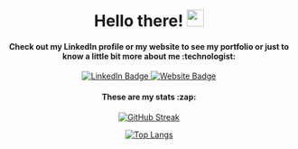 
<div id="header" align="center">

  <h1>
    Hello there!
    <img src="https://media.giphy.com/media/hvRJCLFzcasrR4ia7z/giphy.gif" width="30px"/>
  </h1>

  <h4>
    Check out my LinkedIn profile or my website to see my portfolio or just to know a little bit more about me :technologist:
  </h4>
  
  <div id="badges">  
    <a href="https://www.linkedin.com/in/carlos-segura-garcia/" target="_blank">
      <img src="https://img.shields.io/badge/LinkedIn-blue?style=for-the-badge&logo=linkedin&logoColor=white" alt="LinkedIn Badge"/>
    </a>
    <a href="https://carlosseguragarcia.com" target="_blank">
      <img src="https://img.shields.io/badge/My_website-red?style=for-the-badge&logo=javascript&logoColor=white" alt="Website Badge"/>
    </a>
  </div>
</div>



<div id="header" align="center">
  <h4>
    These are my stats :zap:
  </h4>
  
[![GitHub Streak](https://streak-stats.demolab.com?user=Lithos-Hub&theme=great-gatsby)](https://git.io/streak-stats)

[![Top Langs](https://github-readme-stats.vercel.app/api/top-langs/?username=Lithos-hub&layout=compact&theme=great-gatsby)](https://github.com/anuraghazra/github-readme-stats)

</div>
